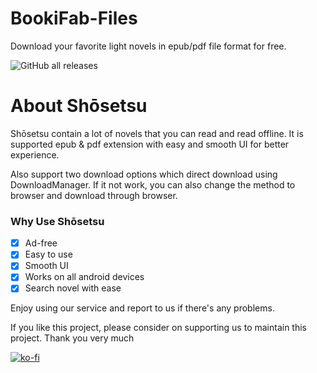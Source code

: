 # BookiFab-Files
Download your favorite light novels in epub/pdf file format for free.

![GitHub all releases](https://img.shields.io/github/downloads/CloverClubWork/BookiFab-Files/total?style=for-the-badge&label=Downloads%20v1.0.0-beta&color=Violet&cacheSeconds=3600&link=https%3A%2F%2Fgithub.com%2FCloverClubWork%2FBookiFab-Files%2Freleases%2Fdownload%2Fv1.0.0-beta%2FShosetsu-v1.0.0-beta.apk)

# About Shōsetsu
Shōsetsu contain a lot of novels that you can read and read offline. It is supported epub & pdf extension with easy and smooth UI for better experience.

Also support two download options which direct download using DownloadManager. If it not work, you can also change the method to browser and download through browser.

### Why Use Shōsetsu
- [x] Ad-free
- [x] Easy to use
- [x] Smooth UI
- [x] Works on all android devices
- [x] Search novel with ease

Enjoy using our service and report to us if there's any problems.

If you like this project, please consider on supporting us to maintain this project. Thank you very much

[![ko-fi](https://ko-fi.com/img/githubbutton_sm.svg)](https://ko-fi.com/G2G3BK1D2)